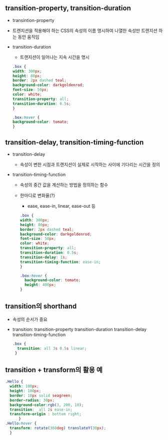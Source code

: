 ## transition-property, transition-duration

 - transintion-property
  - 트랜지션을 적용해야 하는 CSS의 속성의 이름 명시하여 나열한 속성만 트랜지션 하는 동안 움직임

- transition-duration
  - 트랜지션이 일어나는 지속 시간을 명시

  ```css
  .box {
  width: 300px;
  height: 80px;
  border: 2px dashed teal;
  background-color: darkgoldenrod;
  font-size: 50px;
  color: white;
  transition-property: all;
  transition-duration: 0.5s;
  }

  .box:hover {
  background-color: tomato;
  }
  ```

## transition-delay, transition-timing-function
  
  - transition-delay
    - 속성이 변한 시점과 트랜지션이 실제로 시작하는 사이에 기다리는 시간을 정의

  - transition-timing-function
    - 속성의 중간 값을 계산하는 방법을 정의하는 함수
    - 한마디로 변화율(?) 
      - ease, ease-in, linear, ease-out 등

      ```css
      .box {
      width: 300px;
      height: 80px;
      border: 2px dashed teal;
      background-color: darkgoldenrod;
      font-size: 50px;
      color: white;
      transition-property: all;
      transition-duration: 0.5s;
      transition-delay: 1s;
      transition-timing-function: ease-in;
      }

      .box:hover {
        background-color: tomato;
        height: 400px;
      }

      ```

## transition의 shorthand

- 속성의 순서가 중요
- transition: transition-property transition-duration  transition-delay transition-timing-function 

  ```css
  .box {
    transition: all 3s 0.5s linear;
   }
  ```


## transition + transform의 활용 예

```css
.Hello {
  width: 100px;
  height: 100px;
  border: 10px solid seagreen;
  border-radius: 30px;
  background-color:rgb(3, 200, 10);
  transition:  all 2s ease-in;
  transform-origin : bottom right;
      }
.Hello:hover {
  transform: rotate(360deg) translateY(30px);
  }